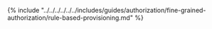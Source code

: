{% include "../../../../../../includes/guides/authorization/fine-grained-authorization/rule-based-provisioning.md" %}
